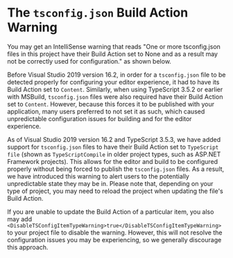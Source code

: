 # The `tsconfig.json` Build Action Warning

You may get an IntelliSense warning that reads "One or more tsconfig.json files in this project have their Build Action set to None and as a result may not be correctly used for configuration." as shown below.

Before Visual Studio 2019 version 16.2, in order for a `tsconfig.json` file to be detected properly for configuring your editor experience, it had to have its Build Action set to `Content`. Similarly, when using TypeScript 3.5.2 or earlier with MSBuild, `tsconfig.json` files were also required have their Build Action set to `Content`. However, because this forces it to be published with your application, many users preferred to not set it as such, which caused unpredictable configuration issues for building and for the editor experience.

As of Visual Studio 2019 version 16.2 and TypeScript 3.5.3, we have added support for `tsconfig.json` files to have their Build Action set to `TypeScript file` (shown as `TypeScriptCompile` in older project types, such as ASP.NET Framework projects). This allows for the editor and build to be configured properly without being forced to publish the `tsconfig.json` files. As a result, we have introduced this warning to alert users to the potentially unpredictable state they may be in. Please note that, depending on your type of project, you may need to reload the project when updating the file's Build Action.

If you are unable to update the Build Action of a particular item, you also may add `<DisableTSConfigItemTypeWarning>true</DisableTSConfigItemTypeWarning>` to your project file to disable the warning. However, this will not resolve the configuration issues you may be experiencing, so we generally discourage this approach.
